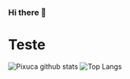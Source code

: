 ### Hi there 👋

<h1>Teste</h1>

![Pixuca github stats](https://github-readme-stats.vercel.app/api?username=Pixuca&theme=dark)
![Top Langs](https://github-readme-stats.vercel.app/api/top-langs/?username=Pixuca&theme=dark&layout=compact)

